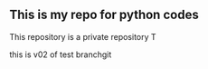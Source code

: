 ## This is my repo for python codes
This repository is a private repository
T


this is v02 of test branchgit 